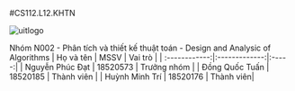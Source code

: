 #CS112.L12.KHTN
  
  ![uitlogo](https://portal.uit.edu.vn/Styles/profi/images/logo186x150.png)
  
  Nhóm N002 - Phân tích và thiết kế thuật toán - Design and Analysic of Algorithms
  |       Họ và tên      |       MSSV       |  Vai trò  |
| :------------:|:-------------:|:-----:|
| Nguyễn Phúc Đạt        |        18520573      |  Trưởng nhóm    |
|     Đồng Quốc Tuấn         |       18520185     |   Thành viên |
|     Huỳnh Minh Trí       |  18520176        |    Thành viên|